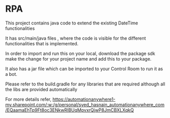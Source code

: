 # RPA
This project contains java code to extend the existing DateTime functionalities

It has src/main/java files , where the code is visible for the different functionalities that is implemented.

In order to import and run this on your local, download the package sdk make the change for your project name 
and add this to your package.

It also has a jar file which can be imported to your Control Room to run it as a bot.

Please refer to the build.gradle for any libraries that are required although all the libs are provided automatically

For more details refer, https://automationanywhere1-my.sharepoint.com/:w:/g/personal/syed_hasnain_automationanywhere_com/EQaamaEhTp9Ft8oc3ENkwRIBUqMpvxrQjwP8JmCBXLXqkQ

